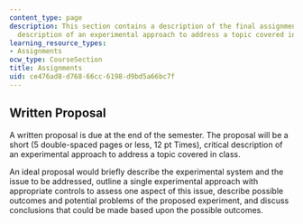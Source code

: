 ```yaml
---
content_type: page
description: This section contains a description of the final assignment, a critical
  description of an experimental approach to address a topic covered in class.
learning_resource_types:
- Assignments
ocw_type: CourseSection
title: Assignments
uid: ce476ad8-d768-66cc-6198-d9bd5a66bc7f
---
```


Written Proposal
----------------

A written proposal is due at the end of the semester. The proposal will be a short (5 double-spaced pages or less, 12 pt Times), critical description of an experimental approach to address a topic covered in class.

An ideal proposal would briefly describe the experimental system and the issue to be addressed, outline a single experimental approach with appropriate controls to assess one aspect of this issue, describe possible outcomes and potential problems of the proposed experiment, and discuss conclusions that could be made based upon the possible outcomes.